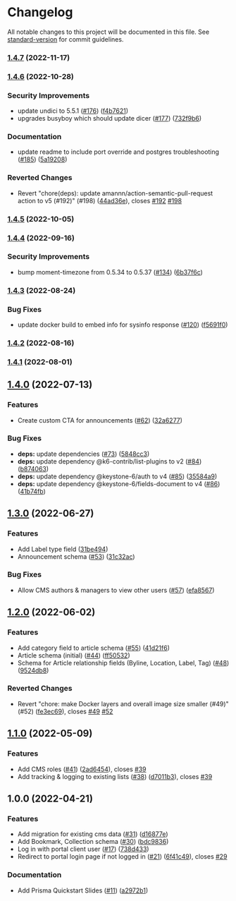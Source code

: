 # Changelog

All notable changes to this project will be documented in this file. See [standard-version](https://github.com/conventional-changelog/standard-version) for commit guidelines.

### [1.4.7](https://github.com/USSF-ORBIT/ussf-portal-cms/compare/1.4.6...1.4.7) (2022-11-17)

### [1.4.6](https://github.com/USSF-ORBIT/ussf-portal-cms/compare/1.4.5...1.4.6) (2022-10-28)


### Security Improvements

* update undici to 5.5.1 ([#176](https://github.com/USSF-ORBIT/ussf-portal-cms/issues/176)) ([f4b7621](https://github.com/USSF-ORBIT/ussf-portal-cms/commit/f4b7621509d66a774cb0b68b4b1a93943596134e))
* upgrades busyboy which should update dicer ([#177](https://github.com/USSF-ORBIT/ussf-portal-cms/issues/177)) ([732f9b6](https://github.com/USSF-ORBIT/ussf-portal-cms/commit/732f9b6f8640cfe1834eb656a94855844490fa9c))


### Documentation

* update readme to include port override and postgres troubleshooting ([#185](https://github.com/USSF-ORBIT/ussf-portal-cms/issues/185)) ([5a19208](https://github.com/USSF-ORBIT/ussf-portal-cms/commit/5a1920849f757403eaa14ce5abfc57b65454a2c3))


### Reverted Changes

* Revert "chore(deps): update amannn/action-semantic-pull-request action to v5 (#192)" (#198) ([44ad36e](https://github.com/USSF-ORBIT/ussf-portal-cms/commit/44ad36e5023a571ad75f9619551b0b20b6acd704)), closes [#192](https://github.com/USSF-ORBIT/ussf-portal-cms/issues/192) [#198](https://github.com/USSF-ORBIT/ussf-portal-cms/issues/198)

### [1.4.5](https://github.com/USSF-ORBIT/ussf-portal-cms/compare/1.4.4...1.4.5) (2022-10-05)

### [1.4.4](https://github.com/USSF-ORBIT/ussf-portal-cms/compare/1.4.3...1.4.4) (2022-09-16)


### Security Improvements

* bump moment-timezone from 0.5.34 to 0.5.37 ([#134](https://github.com/USSF-ORBIT/ussf-portal-cms/issues/134)) ([6b37f6c](https://github.com/USSF-ORBIT/ussf-portal-cms/commit/6b37f6ce5bef5abdcc3ec4149d768e9418bcca7f))

### [1.4.3](https://github.com/USSF-ORBIT/ussf-portal-cms/compare/1.4.2...1.4.3) (2022-08-24)


### Bug Fixes

* update docker build to embed info for sysinfo response ([#120](https://github.com/USSF-ORBIT/ussf-portal-cms/issues/120)) ([f5691f0](https://github.com/USSF-ORBIT/ussf-portal-cms/commit/f5691f00aedb02819cfb48416b663e885a899cdb))

### [1.4.2](https://github.com/USSF-ORBIT/ussf-portal-cms/compare/1.4.1...1.4.2) (2022-08-16)

### [1.4.1](https://github.com/USSF-ORBIT/ussf-portal-cms/compare/1.4.0...1.4.1) (2022-08-01)

## [1.4.0](https://github.com/USSF-ORBIT/ussf-portal-cms/compare/1.3.0...1.4.0) (2022-07-13)


### Features

* Create custom CTA for announcements ([#62](https://github.com/USSF-ORBIT/ussf-portal-cms/issues/62)) ([32a6277](https://github.com/USSF-ORBIT/ussf-portal-cms/commit/32a627712eee6f383c788d7856118b859930de7b))


### Bug Fixes

* **deps:** update dependencies ([#73](https://github.com/USSF-ORBIT/ussf-portal-cms/issues/73)) ([5848cc3](https://github.com/USSF-ORBIT/ussf-portal-cms/commit/5848cc39b02141da760eccce8df0cfbf00cbcd83))
* **deps:** update dependency @k6-contrib/list-plugins to v2 ([#84](https://github.com/USSF-ORBIT/ussf-portal-cms/issues/84)) ([b874063](https://github.com/USSF-ORBIT/ussf-portal-cms/commit/b874063605a8bd7ae1dcbe4c98c92a302a7a6d82))
* **deps:** update dependency @keystone-6/auth to v4 ([#85](https://github.com/USSF-ORBIT/ussf-portal-cms/issues/85)) ([35584a9](https://github.com/USSF-ORBIT/ussf-portal-cms/commit/35584a9c280bf0bd63c982d1b014b4af827a01bf))
* **deps:** update dependency @keystone-6/fields-document to v4 ([#86](https://github.com/USSF-ORBIT/ussf-portal-cms/issues/86)) ([41b74fb](https://github.com/USSF-ORBIT/ussf-portal-cms/commit/41b74fb2c4383f28558c573ef8ba6f80962bb38b))

## [1.3.0](https://github.com/USSF-ORBIT/ussf-portal-cms/compare/1.2.0...1.3.0) (2022-06-27)


### Features

* Add Label type field ([31be494](https://github.com/USSF-ORBIT/ussf-portal-cms/commit/31be4940ce995f071df6aa63a17126968a9ecfc7))
* Announcement schema ([#53](https://github.com/USSF-ORBIT/ussf-portal-cms/issues/53)) ([31c32ac](https://github.com/USSF-ORBIT/ussf-portal-cms/commit/31c32acd8a47a0c1a4cb7fd3538388e2ee1e6cda))


### Bug Fixes

* Allow CMS authors & managers to view other users ([#57](https://github.com/USSF-ORBIT/ussf-portal-cms/issues/57)) ([efa8567](https://github.com/USSF-ORBIT/ussf-portal-cms/commit/efa8567a27079a14cdda2f0944aa48e19d913ee5))

## [1.2.0](https://github.com/USSF-ORBIT/ussf-portal-cms/compare/1.1.0...1.2.0) (2022-06-02)


### Features

* Add category field to article schema ([#55](https://github.com/USSF-ORBIT/ussf-portal-cms/issues/55)) ([41d21f6](https://github.com/USSF-ORBIT/ussf-portal-cms/commit/41d21f6d6865541396e1b01b994dbdc7703316fc))
* Article schema (initial) ([#44](https://github.com/USSF-ORBIT/ussf-portal-cms/issues/44)) ([ff50532](https://github.com/USSF-ORBIT/ussf-portal-cms/commit/ff50532179dfa41486ebccdb84bfdd9c5989e6f3))
* Schema for Article relationship fields (Byline, Location, Label, Tag) ([#48](https://github.com/USSF-ORBIT/ussf-portal-cms/issues/48)) ([9524db8](https://github.com/USSF-ORBIT/ussf-portal-cms/commit/9524db88c6b23fe1d097d7747d3e2455c52f1a6e))


### Reverted Changes

* Revert "chore: make Docker layers and overall image size smaller (#49)" (#52) ([fe3ec69](https://github.com/USSF-ORBIT/ussf-portal-cms/commit/fe3ec693ca826f18d7e31cf593f82ead6c3bc3dd)), closes [#49](https://github.com/USSF-ORBIT/ussf-portal-cms/issues/49) [#52](https://github.com/USSF-ORBIT/ussf-portal-cms/issues/52)

## [1.1.0](https://github.com/USSF-ORBIT/ussf-portal-cms/compare/1.0.0...1.1.0) (2022-05-09)


### Features

* Add CMS roles ([#41](https://github.com/USSF-ORBIT/ussf-portal-cms/issues/41)) ([2ad6454](https://github.com/USSF-ORBIT/ussf-portal-cms/commit/2ad6454fe8b99ac0e25f09452e21635d3fdba840)), closes [#39](https://github.com/USSF-ORBIT/ussf-portal-cms/issues/39)
* Add tracking & logging to existing lists ([#38](https://github.com/USSF-ORBIT/ussf-portal-cms/issues/38)) ([d7011b3](https://github.com/USSF-ORBIT/ussf-portal-cms/commit/d7011b3eded00594d8f0d8ac2dc112d0541036b5)), closes [#39](https://github.com/USSF-ORBIT/ussf-portal-cms/issues/39)

## 1.0.0 (2022-04-21)


### Features

* Add migration for existing cms data ([#31](https://github.com/USSF-ORBIT/ussf-portal-cms/issues/31)) ([d16877e](https://github.com/USSF-ORBIT/ussf-portal-cms/commit/d16877e0371873aaa1a2c2a2ab22aac9994728b8))
* Add Bookmark, Collection schema ([#30](https://github.com/USSF-ORBIT/ussf-portal-cms/issues/30)) ([bdc9836](https://github.com/USSF-ORBIT/ussf-portal-cms/commit/bdc98360adafcfe175f576d51a05cb9fab2e6780))
* Log in with portal client user ([#17](https://github.com/USSF-ORBIT/ussf-portal-cms/issues/17)) ([738d433](https://github.com/USSF-ORBIT/ussf-portal-cms/commit/738d43353ec6572f62cb0c9ecf53a9599bd544da))
* Redirect to portal login page if not logged in ([#21](https://github.com/USSF-ORBIT/ussf-portal-cms/issues/21)) ([6f41c49](https://github.com/USSF-ORBIT/ussf-portal-cms/commit/6f41c49bc2b26cb7d523068c19cfc0925bc95fe2)), closes [#29](https://github.com/USSF-ORBIT/ussf-portal-cms/issues/29)


### Documentation

* Add Prisma Quickstart Slides ([#11](https://github.com/USSF-ORBIT/ussf-portal-cms/issues/11)) ([a2972b1](https://github.com/USSF-ORBIT/ussf-portal-cms/commit/a2972b1d8fa8c9418d9210dfdd3c0258745a4331))
